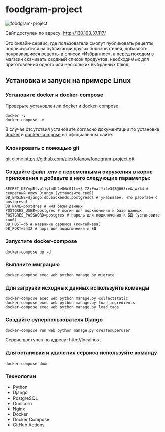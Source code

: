 # foodgram-project
![foodgram-project](https://github.com/alexfofanov/foodgram-project/workflows/foodgram_workflow/badge.svg)

Сайт доступен по адресу: http://130.193.37.117/

Это онлайн-сервис, где пользователи смогут публиковать рецепты, подписываться на публикации других пользователей, добавлять понравившиеся рецепты в список «Избранное», а перед походом в магазин скачивать сводный список продуктов, необходимых для приготовления одного или нескольких выбранных блюд.

## Установка и запуск на примере Linux

### Установите docker и docker-compose
Проверьте установлен ли docker и docker-compose

    docker -v
    docker-compose -v

В случае отсутствия установите согласно документации по установке [docker](https://docs.docker.com/engine/install/) и [docker-compose](https://docs.docker.com/compose/install/) на официальном сайте.

### Клонировать с помощью git ###

git clone https://github.com/alexfofanov/foodgram-project.git

### Создайте файл .env с переменными окружения в корне приложения и добавьте в него следующие параметры:

    SECRET_KEY=pR(vp1)y(m0h2e86c01lm+$-72i#na)*i4e3$3@663re&_wx%4 # секретный ключ Django (установите свой)
    DB_ENGINE=django.db.backends.postgresql # указываем, что работаем с postgresql
    DB_NAME=postgres # имя базы данных
    POSTGRES_USER=postgres # логин для подключения к базе данных
    POSTGRES_PASSWORD=postgres # пароль для подключения к БД (установите свой)
    DB_HOST=db # название сервиса (контейнера)
    DB_PORT=5432 # порт для подключения к БД
    

### Запустите docker-compose
    docker-compose up -d

### Выплните миграцию
    docker-compose exec web python manage.py migrate

### Для загрузки исходных данных используйте команды
    docker-compose exec web python manage.py collectstatic
    docker-compose exec web python manage.py load_ingredients
    docker-compose exec web python manage.py load_tags

### Создайте суперпользователя Django
    docker-compose run web python manage.py createsuperuser
Сервис доступен по адресу: http://localhost

### Для остановки и удаления сервиса используйте команду
    docker-compose down

### Технологии
    
+ Python  
+ Django
+ PostgreSQL
+ Gunicorn
+ Nginx
+ Docker
+ Docker Compose
+ GitHub Actions
